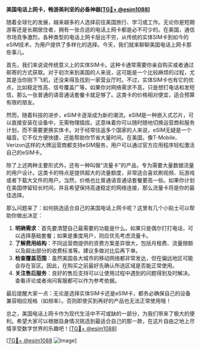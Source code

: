 **美国电话上网卡，畅游美利坚的必备神器[[TG💪+ @esim1088](https://t.me/s/esim1088)]**

随着全球化的发展，越来越多的人选择前往美国旅行、学习或工作。无论你是短期游客还是长期居住者，拥有一张合适的电话上网卡都是必不可少的。在美国，通信市场竞争激烈，各种类型的电话上网卡层出不穷，从传统的实体SIM卡到如今的eSIM技术，为用户提供了多样化的选择。今天，我们就来聊聊美国电话上网卡那些事儿。

首先，我们来说说传统意义上的实体SIM卡。这种卡通常需要你亲自购买或者通过邮寄的方式获取。对于初次来到美国的人来说，这可能是一个比较麻烦的过程，尤其是当你刚下飞机，还没来得及找到一家营业厅时。不过，实体SIM卡也有它的优点，比如稳定性高、信号覆盖广等。如果你对网络需求不高，只是想打电话和发短信，那么一张普通的语音通话套餐卡就足够了。这类卡的价格相对便宜，适合预算有限的朋友。

然而，随着科技的进步，eSIM卡逐渐成为新的潮流。eSIM是一种嵌入式芯片，可以直接安装在设备中，无需物理插拔。这意味着你可以随时随地切换运营商和服务计划，而不需要更换实体卡。对于经常往返多个国家的人来说，eSIM无疑是一个福音。它不仅方便快捷，还能帮助你节省大量时间。在美国，像T-Mobile、Verizon这样的大牌运营商都支持eSIM服务，用户可以通过官方应用程序轻松激活自己的eSIM卡。

除了上述两种主要形式外，还有一种叫做“流量卡”的产品，专为需要大量数据流量的用户设计。这类卡的特点是提供超大的流量额度，非常适合喜欢刷视频、玩游戏或者下载大文件的用户。当然，价格也比普通语音通话套餐要高一些。如果你计划在美国停留较长时间，并且希望保持高速稳定的网络连接，那么流量卡将是你的最佳选择。

那么问题来了：如何挑选适合自己的美国电话上网卡呢？这里有几个小贴士可以帮助你做出决定：

1. **明确需求**：首先要清楚自己最需要的功能是什么。如果只是偶尔打打电话，可以选择基础套餐；如果是重度用户，则应优先考虑流量卡。
2. **了解费用结构**：不同运营商提供的资费方案差异很大，包括月租费、流量限额以及超出部分的收费标准等。建议多做对比后再下单。
3. **检查覆盖范围**：虽然美国各大城市的移动网络都非常发达，但在偏远地区可能会存在盲区。因此，在购买之前最好先确认所选区域是否能正常使用。
4. **关注售后服务**：良好的售后支持可以让使用过程中遇到的问题得到及时解决。查看评论或者询问客服都可以作为参考依据。

最后提醒大家一点：无论是选择实体SIM卡还是eSIM卡，都务必确保自己的设备兼容相应规格（如频率）。否则即使买到再好的产品也无法正常使用哦！

总之，美国电话上网卡作为现代生活中不可或缺的一部分，为我们带来了极大的便利。希望大家可以根据自身情况挑选到最适合自己的那一款，在这片自由之地上尽情享受数字世界的乐趣吧！[[TG💪+ @esim1088](https://t.me/s/esim1088)]

[[TG💪+ @esim1088](https://t.me/s/esim1088) ![Image](https://i.postimg.cc/4NQfJmqS/Snipaste-2025-05-13-00-14-12.png)]